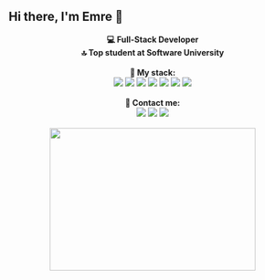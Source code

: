 ## Hi there, I'm Emre 👋

<p align="center">
   <strong>💻 Full-Stack Developer </strong><br>
   <strong>🔝 Top student at Software University </strong><br>
   <br>
   <strong>💯 My stack: </strong>
   <br>
   <img src="https://img.shields.io/badge/C%23-239120?style=for-the-badge&logo=c-sharp&logoColor=white">
   <img src="https://img.shields.io/badge/javascript%20-%23323330.svg?&style=for-the-badge&logo=javascript&logoColor=%23F7DF1E">
   <img src="https://img.shields.io/badge/React-20232A?style=for-the-badge&logo=react&logoColor=61DAFB">
   <img src="https://img.shields.io/badge/Microsoft%20SQL%20Sever-CC2927?style=for-the-badge&logo=microsoft%20sql%20server&logoColor=white">
   <img src="https://img.shields.io/badge/.NET-5C2D91?style=for-the-badge&logo=dot-net&logoColor=white">
   <img src="https://img.shields.io/badge/HTML5-E34F26?style=for-the-badge&logo=html5&logoColor=white">
   <img src="https://img.shields.io/badge/CSS3-1572B6?style=for-the-badge&logo=css3&logoColor=white">
   <br>
   <br> 
   <strong>📲 Contact me:  </strong>
   <br>
   <a href="https://www.facebook.com/people/Emre-Ereceb/100065301364757/" target="_blank"><img src="https://img.shields.io/badge/Facebook-1877F2?style=for-the-badge&logo=facebook&logoColor=white"></a>
   <a href="https://www.instagram.com/emreereceb/" target="_blank"><img src="https://img.shields.io/badge/Instagram-E4405F?style=for-the-badge&logo=instagram&logoColor=white"></a>
   <a href="https://www.linkedin.com/in/emre-ereceb/" target="_blank"><img src="https://img.shields.io/badge/LinkedIn-0077B5?style=for-the-badge&logo=linkedin&logoColor=white"></a>
   <br>
   <br>
   <img width="360" height="250" src="https://media3.giphy.com/media/qgQUggAC3Pfv687qPC/giphy.gif?cid=ecf05e4733kb8gysgin4h331dlkb7js0uktjdchmz39eejql&rid=giphy.gif">
   <br>
   <br>
</p>
  
